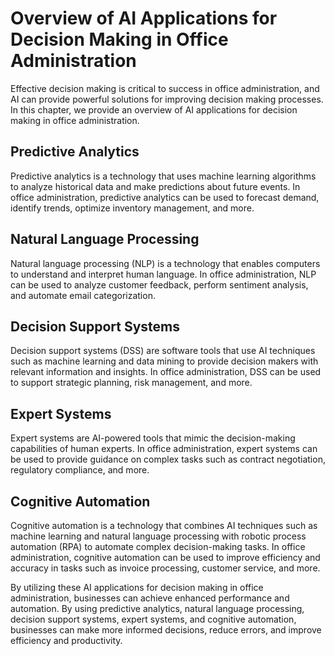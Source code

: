 Overview of AI Applications for Decision Making in Office Administration
================================================================================================================================

Effective decision making is critical to success in office administration, and AI can provide powerful solutions for improving decision making processes. In this chapter, we provide an overview of AI applications for decision making in office administration.

Predictive Analytics
--------------------

Predictive analytics is a technology that uses machine learning algorithms to analyze historical data and make predictions about future events. In office administration, predictive analytics can be used to forecast demand, identify trends, optimize inventory management, and more.

Natural Language Processing
---------------------------

Natural language processing (NLP) is a technology that enables computers to understand and interpret human language. In office administration, NLP can be used to analyze customer feedback, perform sentiment analysis, and automate email categorization.

Decision Support Systems
------------------------

Decision support systems (DSS) are software tools that use AI techniques such as machine learning and data mining to provide decision makers with relevant information and insights. In office administration, DSS can be used to support strategic planning, risk management, and more.

Expert Systems
--------------

Expert systems are AI-powered tools that mimic the decision-making capabilities of human experts. In office administration, expert systems can be used to provide guidance on complex tasks such as contract negotiation, regulatory compliance, and more.

Cognitive Automation
--------------------

Cognitive automation is a technology that combines AI techniques such as machine learning and natural language processing with robotic process automation (RPA) to automate complex decision-making tasks. In office administration, cognitive automation can be used to improve efficiency and accuracy in tasks such as invoice processing, customer service, and more.

By utilizing these AI applications for decision making in office administration, businesses can achieve enhanced performance and automation. By using predictive analytics, natural language processing, decision support systems, expert systems, and cognitive automation, businesses can make more informed decisions, reduce errors, and improve efficiency and productivity.
